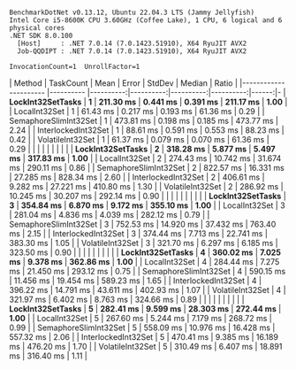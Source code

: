 ```

BenchmarkDotNet v0.13.12, Ubuntu 22.04.3 LTS (Jammy Jellyfish)
Intel Core i5-8600K CPU 3.60GHz (Coffee Lake), 1 CPU, 6 logical and 6 physical cores
.NET SDK 8.0.100
  [Host]     : .NET 7.0.14 (7.0.1423.51910), X64 RyuJIT AVX2
  Job-QQDIPT : .NET 7.0.14 (7.0.1423.51910), X64 RyuJIT AVX2

InvocationCount=1  UnrollFactor=1  

```
| Method                | TaskCount | Mean      | Error     | StdDev    | Median    | Ratio | 
|---------------------- |---------- |----------:|----------:|----------:|----------:|------:|-
| **LockInt32SetTasks**     | **1**         | **211.30 ms** |  **0.441 ms** |  **0.391 ms** | **211.17 ms** |  **1.00** | 
| LocalInt32Set         | 1         |  61.43 ms |  0.217 ms |  0.193 ms |  61.36 ms |  0.29 | 
| SemaphoreSlimInt32Set | 1         | 473.81 ms |  0.198 ms |  0.185 ms | 473.77 ms |  2.24 | 
| InterlockedInt32Set   | 1         |  88.61 ms |  0.591 ms |  0.553 ms |  88.23 ms |  0.42 | 
| VolatileInt32Set      | 1         |  61.37 ms |  0.079 ms |  0.070 ms |  61.36 ms |  0.29 | 
|                       |           |           |           |           |           |       | 
| **LockInt32SetTasks**     | **2**         | **318.28 ms** |  **5.877 ms** |  **5.497 ms** | **317.83 ms** |  **1.00** | 
| LocalInt32Set         | 2         | 274.43 ms | 10.742 ms | 31.674 ms | 290.11 ms |  0.86 | 
| SemaphoreSlimInt32Set | 2         | 822.57 ms | 16.331 ms | 27.285 ms | 828.34 ms |  2.60 | 
| InterlockedInt32Set   | 2         | 406.61 ms |  9.282 ms | 27.221 ms | 410.80 ms |  1.30 | 
| VolatileInt32Set      | 2         | 286.92 ms | 10.245 ms | 30.207 ms | 292.14 ms |  0.90 | 
|                       |           |           |           |           |           |       | 
| **LockInt32SetTasks**     | **3**         | **354.84 ms** |  **6.870 ms** |  **9.172 ms** | **355.10 ms** |  **1.00** | 
| LocalInt32Set         | 3         | 281.04 ms |  4.836 ms |  4.039 ms | 282.12 ms |  0.79 | 
| SemaphoreSlimInt32Set | 3         | 752.53 ms | 14.920 ms | 37.432 ms | 763.40 ms |  2.15 | 
| InterlockedInt32Set   | 3         | 374.44 ms |  7.713 ms | 22.741 ms | 383.30 ms |  1.05 | 
| VolatileInt32Set      | 3         | 321.70 ms |  6.297 ms |  6.185 ms | 323.50 ms |  0.90 | 
|                       |           |           |           |           |           |       | 
| **LockInt32SetTasks**     | **4**         | **360.02 ms** |  **7.025 ms** |  **9.378 ms** | **362.86 ms** |  **1.00** | 
| LocalInt32Set         | 4         | 284.44 ms |  7.275 ms | 21.450 ms | 293.12 ms |  0.75 | 
| SemaphoreSlimInt32Set | 4         | 590.15 ms | 11.456 ms | 19.454 ms | 589.23 ms |  1.65 | 
| InterlockedInt32Set   | 4         | 396.22 ms | 14.791 ms | 43.611 ms | 402.93 ms |  1.07 | 
| VolatileInt32Set      | 4         | 321.97 ms |  6.402 ms |  8.763 ms | 324.66 ms |  0.89 | 
|                       |           |           |           |           |           |       | 
| **LockInt32SetTasks**     | **5**         | **282.41 ms** |  **9.599 ms** | **28.303 ms** | **272.44 ms** |  **1.00** | 
| LocalInt32Set         | 5         | 267.60 ms |  5.244 ms |  7.179 ms | 268.72 ms |  0.99 | 
| SemaphoreSlimInt32Set | 5         | 558.09 ms | 10.976 ms | 16.428 ms | 557.32 ms |  2.06 | 
| InterlockedInt32Set   | 5         | 470.41 ms |  9.385 ms | 16.189 ms | 476.20 ms |  1.70 | 
| VolatileInt32Set      | 5         | 310.49 ms |  6.407 ms | 18.891 ms | 316.40 ms |  1.11 | 
